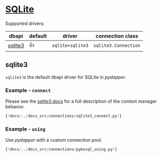 # [SQLite](https://www.sqlite.org/index.html)
Supported drivers:

| dbapi                                                     | default    | driver           | connection class     |
|-----------------------------------------------------------|------------|------------------|----------------------|
| [sqlite3](https://docs.python.org/3/library/sqlite3.html) | :thumbsup: | `sqlite+sqlite3` | `sqlite3.Connection` |

## sqlite3
`sqlite3` is the default dbapi driver for SQLite in *pydapper*.

### Example - `connect`
Please see the [sqlite3 docs](https://docs.python.org/3/library/sqlite3.html#using-the-connection-as-a-context-manager) for
a full description of the context manager behavior.
```python
{!docs/../docs_src/connections/sqlite3_connect.py!}
```

### Example - `using`
Use *pydapper* with a custom connection pool.
```python
{!docs/../docs_src/connections/pymssql_using.py!}
```

